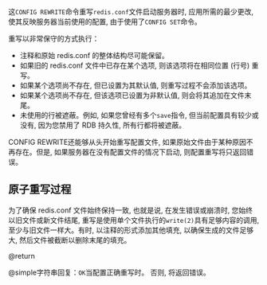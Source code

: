 这`CONFIG REWRITE`命令重写`redis.conf`文件启动服务器时, 应用所需的最少更改, 使其反映服务器当前使用的配置, 由于使用了`CONFIG SET`命令。

重写以非常保守的方式执行：

*   注释和原始 redis.conf 的整体结构尽可能保留。
*   如果旧的 redis.conf 文件中已存在某个选项, 则该选项将在相同位置 (行号) 重写。
*   如果某个选项尚不存在, 但已设置为其默认值, 则重写过程不会添加该选项。
*   如果某个选项尚不存在, 但该选项已设置为非默认值, 则会将其追加在文件末尾。
*   未使用的行被遮蔽。例如, 如果您曾经有多个`save`指令, 但当前配置具有较少或没有, 因为您禁用了 RDB 持久性, 所有行都将被遮蔽。

CONFIG REWRITE还能够从头开始重写配置文件, 如果原始文件由于某种原因不再存在。但是, 如果服务器在没有配置文件的情况下启动, 则配置重写将只返回错误。

## 原子重写过程

为了确保 redis.conf 文件始终保持一致, 也就是说, 在发生错误或崩溃时, 您始终以旧文件或新文件结尾, 重写是使用单个文件执行的`write(2)`具有足够内容的调用, 至少与旧文件一样大。有时, 以注释的形式添加其他填充, 以确保生成的文件足够大, 然后文件被截断以删除末尾的填充。

@return

@simple字符串回复：`OK`当配置正确重写时。
否则, 将返回错误。
